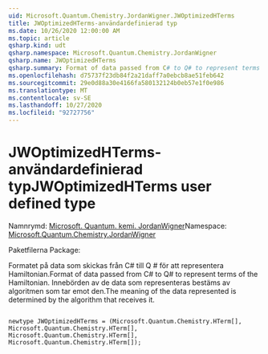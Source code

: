 ```yaml
---
uid: Microsoft.Quantum.Chemistry.JordanWigner.JWOptimizedHTerms
title: JWOptimizedHTerms-användardefinierad typ
ms.date: 10/26/2020 12:00:00 AM
ms.topic: article
qsharp.kind: udt
qsharp.namespace: Microsoft.Quantum.Chemistry.JordanWigner
qsharp.name: JWOptimizedHTerms
qsharp.summary: Format of data passed from C# to Q# to represent terms of the Hamiltonian. The meaning of the data represented is determined by the algorithm that receives it.
ms.openlocfilehash: d75737f23db84f2a21daff7a0ebcb8ae51feb642
ms.sourcegitcommit: 29e0d88a30e4166fa580132124b0eb57e1f0e986
ms.translationtype: MT
ms.contentlocale: sv-SE
ms.lasthandoff: 10/27/2020
ms.locfileid: "92727756"
---
```

# <a name="jwoptimizedhterms-user-defined-type"></a><span data-ttu-id="6973b-102">JWOptimizedHTerms-användardefinierad typ</span><span class="sxs-lookup"><span data-stu-id="6973b-102">JWOptimizedHTerms user defined type</span></span>

<span data-ttu-id="6973b-103">Namnrymd: [Microsoft. Quantum. kemi. JordanWigner](xref:Microsoft.Quantum.Chemistry.JordanWigner)</span><span class="sxs-lookup"><span data-stu-id="6973b-103">Namespace: [Microsoft.Quantum.Chemistry.JordanWigner](xref:Microsoft.Quantum.Chemistry.JordanWigner)</span></span>

<span data-ttu-id="6973b-104">Paketfilerna [](https://nuget.org/packages/)</span><span class="sxs-lookup"><span data-stu-id="6973b-104">Package: [](https://nuget.org/packages/)</span></span>


<span data-ttu-id="6973b-105">Formatet på data som skickas från C# till Q # för att representera Hamiltonian.</span><span class="sxs-lookup"><span data-stu-id="6973b-105">Format of data passed from C# to Q# to represent terms of the Hamiltonian.</span></span>
<span data-ttu-id="6973b-106">Innebörden av de data som representeras bestäms av algoritmen som tar emot den.</span><span class="sxs-lookup"><span data-stu-id="6973b-106">The meaning of the data represented is determined by the algorithm that receives it.</span></span>

```qsharp

newtype JWOptimizedHTerms = (Microsoft.Quantum.Chemistry.HTerm[], Microsoft.Quantum.Chemistry.HTerm[], Microsoft.Quantum.Chemistry.HTerm[], Microsoft.Quantum.Chemistry.HTerm[]);
```

